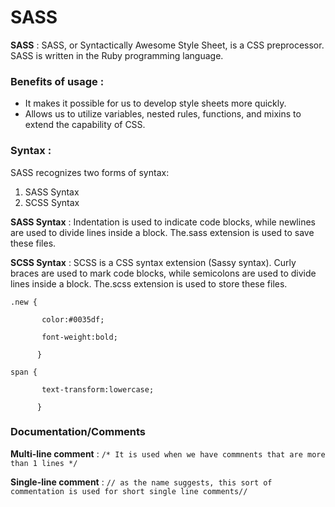 # SASS 

**SASS** : SASS, or Syntactically Awesome Style Sheet, is a CSS preprocessor. SASS is written in the Ruby programming language. 

### Benefits of usage :

- It makes it possible for us to develop style sheets more quickly.
- Allows us to utilize variables, nested rules, functions, and mixins to extend the capability of CSS.

### Syntax : 

SASS recognizes two forms of syntax: 

1. SASS Syntax
2. SCSS Syntax 

**SASS Syntax** : Indentation is used to indicate code blocks, while newlines are used to divide lines inside a block. The.sass extension is used to save these files.

**SCSS Syntax** : SCSS is a CSS syntax extension (Sassy syntax). Curly braces are used to mark code blocks, while semicolons are used to divide lines inside a block. The.scss extension is used to store these files.

```
.new {

       color:#0035df;

       font-weight:bold;

      }

span {

       text-transform:lowercase;

      }
```

### Documentation/Comments 

**Multi-line comment** : `/* It is used when we have commnents that are more than 1 lines */`

**Single-line comment** : `// as the name suggests, this sort of commentation is used for short single line comments//` 
